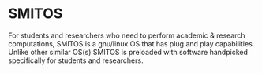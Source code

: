 # SMITOS

For students and researchers who need to perform academic & research computations, SMITOS is a gnu/linux OS that has plug and play capabilities. Unlike other similar OS(s) SMITOS is preloaded with software handpicked specifically for students and researchers.
